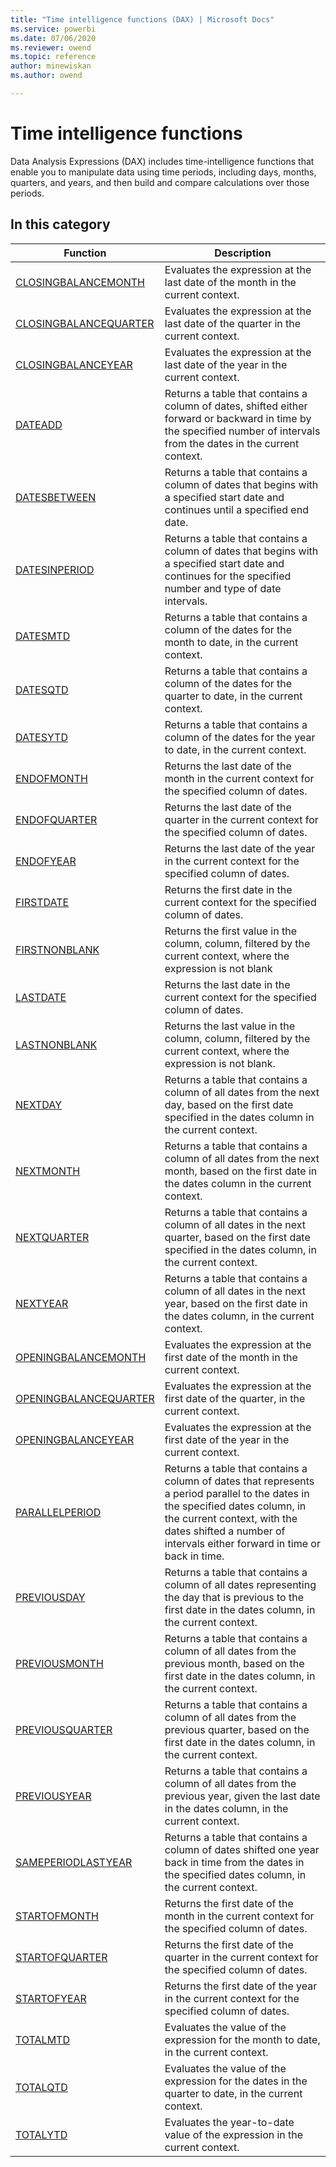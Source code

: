 ```yaml
---
title: "Time intelligence functions (DAX) | Microsoft Docs"
ms.service: powerbi 
ms.date: 07/06/2020
ms.reviewer: owend
ms.topic: reference
author: minewiskan
ms.author: owend

---
```

# Time intelligence functions

Data Analysis Expressions (DAX) includes time-intelligence functions that enable you to manipulate data using time periods, including days, months, quarters, and years, and then build and compare calculations over those periods.  
  
## In this category

|Function  |Description  |
|---------|---------|
|[CLOSINGBALANCEMONTH](closingbalancemonth-function-dax.md)      |  Evaluates the expression at the last date of the month in the current context.       |
|[CLOSINGBALANCEQUARTER](closingbalancequarter-function-dax.md)       | Evaluates the expression at the last date of the quarter in the current context.          |
|[CLOSINGBALANCEYEAR](closingbalanceyear-function-dax.md)      |  Evaluates the expression at the last date of the year in the current context.       |
|[DATEADD](dateadd-function-dax.md)      |  Returns a table that contains a column of dates, shifted either forward or backward in time by the specified number of intervals from the dates in the current context.       |
|[DATESBETWEEN](datesbetween-function-dax.md)      |   Returns a table that contains a column of dates that begins with a specified start date and continues until a specified end date.        |
|[DATESINPERIOD](datesinperiod-function-dax.md)      |  Returns a table that contains a column of dates that begins with a specified start date and continues for the specified number and type of date intervals.     |
|[DATESMTD](datesmtd-function-dax.md)      |  Returns a table that contains a column of the dates for the month to date, in the current context.         |
|[DATESQTD](datesqtd-function-dax.md)      |  Returns a table that contains a column of the dates for the quarter to date, in the current context.         |
|[DATESYTD](datesytd-function-dax.md)      |  Returns a table that contains a column of the dates for the year to date, in the current context.        |
|[ENDOFMONTH](endofmonth-function-dax.md)    | Returns the last date of the month in the current context for the specified column of dates.          |
|[ENDOFQUARTER](endofquarter-function-dax.md)      |  Returns the last date of the quarter in the current context for the specified column of dates.         |
|[ENDOFYEAR](endofyear-function-dax.md)     | Returns the last date of the year in the current context for the specified column of dates.        |
|[FIRSTDATE](firstdate-function-dax.md)     | Returns the first date in the current context for the specified column of dates.         |
|[FIRSTNONBLANK](firstnonblank-function-dax.md)     | Returns the first value in the column, column, filtered by the current context, where the expression is not blank        |
|[LASTDATE](lastdate-function-dax.md)      |  Returns the last date in the current context for the specified column of dates.       |
|[LASTNONBLANK](lastnonblank-function-dax.md)      |  Returns the last value in the column, column, filtered by the current context, where the expression is not blank.       |
|[NEXTDAY](nextday-function-dax.md)      |  Returns a table that contains a column of all dates from the next day, based on the first date specified in the dates column in the current context.       |
|[NEXTMONTH](nextmonth-function-dax.md)     |  Returns a table that contains a column of all dates from the next month, based on the first date in the dates column in the current context.       |
|[NEXTQUARTER](nextquarter-function-dax.md)     |  Returns a table that contains a column of all dates in the next quarter, based on the first date specified in the dates column, in the current context.        |
|[NEXTYEAR](nextyear-function-dax.md)      | Returns a table that contains a column of all dates in the next year, based on the first date in the dates column, in the current context.          |
|[OPENINGBALANCEMONTH](openingbalancemonth-function-dax.md)     | Evaluates the expression at the first date of the month in the current context.         |
|[OPENINGBALANCEQUARTER](openingbalancequarter-function-dax.md)     | Evaluates the expression at the first date of the quarter, in the current context.         |
|[OPENINGBALANCEYEAR](openingbalanceyear-function-dax.md)       |  Evaluates the expression at the first date of the year in the current context.       |
|[PARALLELPERIOD](parallelperiod-function-dax.md)     |  Returns a table that contains a column of dates that represents a period parallel to the dates in the specified dates column, in the current context, with the dates shifted a number of intervals either forward in time or back in time.       |
|[PREVIOUSDAY](previousday-function-dax.md)      | Returns a table that contains a column of all dates representing the day that is previous to the first date in the dates column, in the current context.        |
|[PREVIOUSMONTH](previousmonth-function-dax.md)     |  Returns a table that contains a column of all dates from the previous month, based on the first date in the dates column, in the current context.       |
|[PREVIOUSQUARTER](previousquarter-function-dax.md)      |  Returns a table that contains a column of all dates from the previous quarter, based on the first date in the dates column, in the current context.       |
|[PREVIOUSYEAR](previousyear-function-dax.md)       |  Returns a table that contains a column of all dates from the previous year, given the last date in the dates column, in the current context.        |
|[SAMEPERIODLASTYEAR](sameperiodlastyear-function-dax.md)     |  Returns a table that contains a column of dates shifted one year back in time from the dates in the specified dates column, in the current context.       |
|[STARTOFMONTH](startofmonth-function-dax.md)     | Returns the first date of the month in the current context for the specified column of dates.          |
|[STARTOFQUARTER](startofquarter-function-dax.md)     |  Returns the first date of the quarter in the current context for the specified column of dates.         |
|[STARTOFYEAR](startofyear-function-dax.md)     |  Returns the first date of the year in the current context for the specified column of dates.       |
|[TOTALMTD](totalmtd-function-dax.md)      |  Evaluates the value of the expression for the month to date, in the current context.       |
|[TOTALQTD](totalqtd-function-dax.md)     |  Evaluates the value of the expression for the dates in the quarter to date, in the current context.       |
|[TOTALYTD](totalytd-function-dax.md)     | Evaluates the year-to-date value of the expression in the current context.       |

